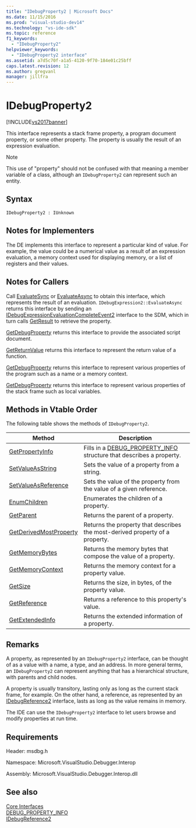 ```yaml
---
title: "IDebugProperty2 | Microsoft Docs"
ms.date: 11/15/2016
ms.prod: "visual-studio-dev14"
ms.technology: "vs-ide-sdk"
ms.topic: reference
f1_keywords: 
  - "IDebugProperty2"
helpviewer_keywords: 
  - "IDebugProperty2 interface"
ms.assetid: a7d5c70f-a1a5-4120-9f70-184e01c25bff
caps.latest.revision: 12
ms.author: gregvanl
manager: jillfra
---
```

# IDebugProperty2
[!INCLUDE[vs2017banner](../../../includes/vs2017banner.md)]

This interface represents a stack frame property, a program document property, or some other property. The property is usually the result of an expression evaluation.  
  
> [!NOTE]
> This use of "property" should not be confused with that meaning a member variable of a class, although an `IDebugProperty2` can represent such an entity.  
  
## Syntax  
  
```  
IDebugProperty2 : IUnknown  
```  
  
## Notes for Implementers  
 The DE implements this interface to represent a particular kind of value. For example, the value could be a numerical value as a result of an expression evaluation, a memory context used for displaying memory, or a list of registers and their values.  
  
## Notes for Callers  
 Call [EvaluateSync](../../../extensibility/debugger/reference/idebugexpression2-evaluatesync.md) or [EvaluateAsync](../../../extensibility/debugger/reference/idebugexpression2-evaluateasync.md) to obtain this interface, which represents the result of an evaluation. `IDebugExpression2::EvaluateAsync` returns this interface by sending an [IDebugExpressionEvaluationCompleteEvent2](../../../extensibility/debugger/reference/idebugexpressionevaluationcompleteevent2.md) interface to the SDM, which in turn calls [GetResult](../../../extensibility/debugger/reference/idebugexpressionevaluationcompleteevent2-getresult.md) to retrieve the property.  
  
 [GetDebugProperty](../../../extensibility/debugger/reference/idebugpropertycreateevent2-getdebugproperty.md) returns this interface to provide the associated script document.  
  
 [GetReturnValue](../../../extensibility/debugger/reference/idebugreturnvalueevent2-getreturnvalue.md) returns this interface to represent the return value of a function.  
  
 [GetDebugProperty](../../../extensibility/debugger/reference/idebugprogram2-getdebugproperty.md) returns this interface to represent various properties of the program such as a name or a memory context.  
  
 [GetDebugProperty](../../../extensibility/debugger/reference/idebugstackframe2-getdebugproperty.md) returns this interface to represent various properties of the stack frame such as local variables.  
  
## Methods in Vtable Order  
 The following table shows the methods of `IDebugProperty2`.  
  
|Method|Description|  
|------------|-----------------|  
|[GetPropertyInfo](../../../extensibility/debugger/reference/idebugproperty2-getpropertyinfo.md)|Fills in a [DEBUG_PROPERTY_INFO](../../../extensibility/debugger/reference/debug-property-info.md) structure that describes a property.|  
|[SetValueAsString](../../../extensibility/debugger/reference/idebugproperty2-setvalueasstring.md)|Sets the value of a property from a string.|  
|[SetValueAsReference](../../../extensibility/debugger/reference/idebugproperty2-setvalueasreference.md)|Sets the value of the property from the value of a given reference.|  
|[EnumChildren](../../../extensibility/debugger/reference/idebugproperty2-enumchildren.md)|Enumerates the children of a property.|  
|[GetParent](../../../extensibility/debugger/reference/idebugproperty2-getparent.md)|Returns the parent of a property.|  
|[GetDerivedMostProperty](../../../extensibility/debugger/reference/idebugproperty2-getderivedmostproperty.md)|Returns the property that describes the most-derived property of a property.|  
|[GetMemoryBytes](../../../extensibility/debugger/reference/idebugproperty2-getmemorybytes.md)|Returns the memory bytes that compose the value of a property.|  
|[GetMemoryContext](../../../extensibility/debugger/reference/idebugproperty2-getmemorycontext.md)|Returns the memory context for a property value.|  
|[GetSize](../../../extensibility/debugger/reference/idebugproperty2-getsize.md)|Returns the size, in bytes, of the property value.|  
|[GetReference](../../../extensibility/debugger/reference/idebugproperty2-getreference.md)|Returns a reference to this property's value.|  
|[GetExtendedInfo](../../../extensibility/debugger/reference/idebugproperty2-getextendedinfo.md)|Returns the extended information of a property.|  
  
## Remarks  
 A property, as represented by an `IDebugProperty2` interface, can be thought of as a value with a name, a type, and an address. In more general terms, an `IDebugProperty2` can represent anything that has a hierarchical structure, with parents and child nodes.  
  
 A property is usually transitory, lasting only as long as the current stack frame, for example. On the other hand, a reference, as represented by an [IDebugReference2](../../../extensibility/debugger/reference/idebugreference2.md) interface, lasts as long as the value remains in memory.  
  
 The IDE can use the `IDebugProperty2` interface to let users browse and modify properties at run time.  
  
## Requirements  
 Header: msdbg.h  
  
 Namespace: Microsoft.VisualStudio.Debugger.Interop  
  
 Assembly: Microsoft.VisualStudio.Debugger.Interop.dll  
  
## See also  
 [Core Interfaces](../../../extensibility/debugger/reference/core-interfaces.md)   
 [DEBUG_PROPERTY_INFO](../../../extensibility/debugger/reference/debug-property-info.md)   
 [IDebugReference2](../../../extensibility/debugger/reference/idebugreference2.md)
